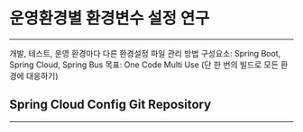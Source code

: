 # 운영환경별 환경변수 설정 연구
***
개발, 테스트, 운영 환경마다 다른 환경설정 파일 관리 방법  구성요소: Spring Boot, Spring Cloud, Spring Bus  목표: One Code Multi Use (단 한 번의 빌드로 모든 환경에 대응하기)


## Spring Cloud Config Git Repository
***
